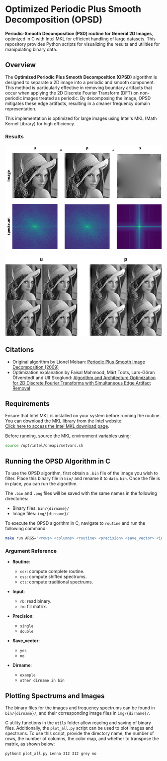 # Optimized Periodic Plus Smooth Decomposition (OPSD)

**Periodic-Smooth Decomposition (PSD) routine for General 2D Images**, optimized in C with Intel MKL for efficient handling of large datasets. This repository provides Python scripts for visualizing the results and utilities for manipulating binary data.

## Overview

The **Optimized Periodic Plus Smooth Decomposition (OPSD)** algorithm is designed to separate a 2D image into a periodic and smooth component. This method is particularly effective in removing boundary artifacts that occur when applying the 2D Discrete Fourier Transform (DFT) on non-periodic images treated as periodic. By decomposing the image, OPSD mitigates these edge artifacts, resulting in a cleaner frequency domain representation.

This implementation is optimized for large images using Intel's MKL (Math Kernel Library) for high efficiency.

### Results

![Lenna PSD Decomposition](./PSD_Lenna_Decomposition.png)

![Lenna PSD Comparation](./PSD_Lenna_Comparation.png)

## Citations

- Original algorithm by Lionel Moisan: [Periodic Plus Smooth Image Decomposition (2009)](https://helios2.mi.parisdescartes.fr/~moisan/papers/2009-11r.pdf)
- Optimization explanation by Faisal Mahmood, Märt Toots, Lars-Göran Öfverstedt and Ulf Skoglund: [Algorithm and Architecture Optimization for 2D Discrete
Fourier Transforms with Simultaneous Edge Artifact Removal](https://onlinelibrary.wiley.com/doi/10.1155/2018/1403181)

## Requirements

Ensure that Intel MKL is installed on your system before running the routine. You can download the MKL library from the Intel website:  
[Click here to access the Intel MKL download page](https://www.intel.com/content/www/us/en/developer/tools/oneapi/onemkl-download.html).

Before running, source the MKL environment variables using:
```bash
source /opt/intel/oneapi/setvars.sh
```

## Running the OPSD Algorithm in C

To use the OPSD algorithm, first obtain a `.bin` file of the image you wish to filter. Place this binary file in `bin/` and rename it to `data.bin`. Once the file is in place, you can run the algorithm.

The `.bin` and `.png` files will be saved with the same names in the following directories:

- Binary files: `bin/{dirname}/`
- Image files: `img/{dirname}/`

To execute the OPSD algorithm in C, navigate to `routine` and run the following command:

```bash
make run ARGS="<rows> <columns> <routine> <precision> <save_vector> <input> <dirname> <seed>"
```
### Argument Reference

- **Routine**:
  - `ccr`: compute complete routine.
  - `css`: compute shifted spectrums.
  - `cts`: compute traditional spectrums.

- **Input**:
  - `rb`: read binary.
  - `fm`: fill matrix.

- **Precision**:
  - `single`
  - `double`

- **Save_vector**:
  - `yes`
  - `no`

- **Dirname**:
  - `example`
  - `other dirname in bin`

## Plotting Spectrums and Images

The binary files for the images and frequency spectrums can be found in `bin/{dirname}/`, and their corresponding image files in `img/{dirname}/`.

C utility functions in the `utils` folder allow reading and saving of binary files. Additionally, the `plot_all.py` script can be used to plot images and spectrums. To use this script, provide the directory name, the number of rows, the number of columns, the color map, and whether to transpose the matrix, as shown below:
```bash
python3 plot_all.py Lenna 312 312 grey no


